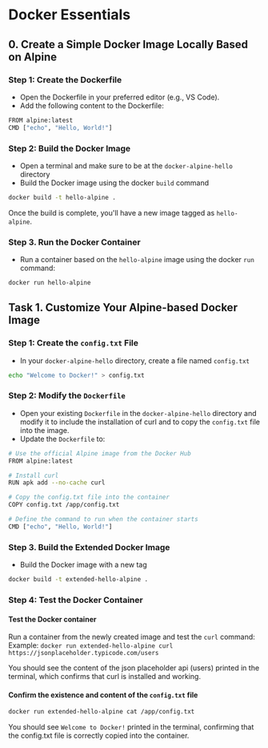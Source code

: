 # Docker Essentials

## 0. Create a Simple Docker Image Locally Based on Alpine

### Step 1: Create the Dockerfile
- Open the Dockerfile in your preferred editor (e.g., VS Code).
- Add the following content to the Dockerfile:
```bash
FROM alpine:latest
CMD ["echo", "Hello, World!"]
```

### Step 2: Build the Docker Image
- Open a terminal and make sure to be at the `docker-alpine-hello` directory 
- Build the Docker image using the docker `build` command
```bash
docker build -t hello-alpine .
```
Once the build is complete, you'll have a new image tagged as `hello-alpine`.

### Step 3. Run the Docker Container
- Run a container based on the `hello-alpine` image using the docker `run` command:
```bash
docker run hello-alpine
```

## Task 1. Customize Your Alpine-based Docker Image

### Step 1: Create the `config.txt` File
- In your `docker-alpine-hello` directory, create a file named `config.txt`
```bash
echo "Welcome to Docker!" > config.txt
```

### Step 2: Modify the `Dockerfile`
- Open your existing `Dockerfile` in the `docker-alpine-hello` directory and modify it to include the installation of curl and to copy the `config.txt` file into the image.
- Update the `Dockerfile` to:
```bash
# Use the official Alpine image from the Docker Hub
FROM alpine:latest

# Install curl
RUN apk add --no-cache curl

# Copy the config.txt file into the container
COPY config.txt /app/config.txt

# Define the command to run when the container starts
CMD ["echo", "Hello, World!"]
```

### Step 3. Build the Extended Docker Image
- Build the Docker image with a new tag
```bash
docker build -t extended-hello-alpine .
```

### Step 4: Test the Docker Container

#### Test the Docker container
Run a container from the newly created image and test the `curl` command:
Example: `docker run extended-hello-alpine curl https://jsonplaceholder.typicode.com/users`

You should see the content of the json placeholder api (users) printed in the terminal, which confirms that curl is installed and working.

#### Confirm the existence and content of the `config.txt` file

```bash
docker run extended-hello-alpine cat /app/config.txt
```

You should see `Welcome to Docker!` printed in the terminal, confirming that the config.txt file is correctly copied into the container.
